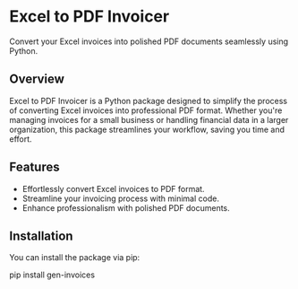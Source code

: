 # Excel to PDF Invoicer

Convert your Excel invoices into polished PDF documents seamlessly using Python.

## Overview

Excel to PDF Invoicer is a Python package designed to simplify the process of converting Excel invoices into professional PDF format. Whether you're managing invoices for a small business or handling financial data in a larger organization, this package streamlines your workflow, saving you time and effort.

## Features

- Effortlessly convert Excel invoices to PDF format.
- Streamline your invoicing process with minimal code.
- Enhance professionalism with polished PDF documents.

## Installation

You can install the package via pip:

pip install gen-invoices
